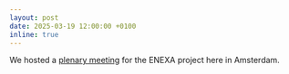```yaml
---
layout: post
date: 2025-03-19 12:00:00 +0100
inline: true
---
```


We hosted a [plenary meeting](https://www.linkedin.com/feed/update/urn:li:activity:7309688487249600512) for the ENEXA project here in Amsterdam. 